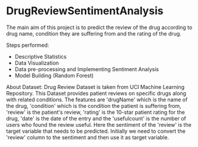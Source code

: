 # DrugReviewSentimentAnalysis
The main aim of this project is to predict the review of the drug according to drug name, condition they are suffering from and the rating of the drug.

Steps performed:
* Descriptive Statistics
* Data Visualization
* Data pre-processing and Implementing Sentiment Analysis
* Model Building (Random Forest) 
	
About Dataset:
Drug Review Dataset is taken from UCI Machine Learning Repository. This Dataset provides patient reviews on specific drugs along with related conditions.
The features are 'drugName' which is the name of the drug, 'condition' which is the condition the patient is suffering from, 'review' is the patient's review, 'rating' is the 10-star patient rating for the drug, 'date' is the date of the entry and the 'usefulcount' is the number of users who found the review useful. 
Here the sentiment of the 'review' is the target variable that needs to be predicted. Initially we need to convert the 'review' column to the sentiment and then use it as target variable. 

